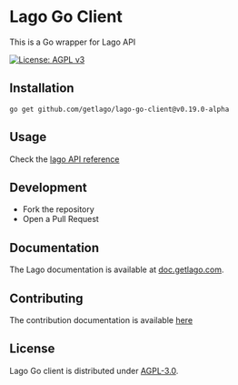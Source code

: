 # Lago Go Client

This is a Go wrapper for Lago API

[![License: AGPL v3](https://img.shields.io/badge/License-AGPL_v3-blue.svg)](https://www.gnu.org/licenses/agpl-3.0)

## Installation

```shell
go get github.com/getlago/lago-go-client@v0.19.0-alpha
```

## Usage

Check the [lago API reference](https://doc.getlago.com/docs/api/intro)

## Development

- Fork the repository
- Open a Pull Request

## Documentation

The Lago documentation is available at [doc.getlago.com](https://doc.getlago.com/docs/api/intro).

## Contributing

The contribution documentation is available [here](https://github.com/getlago/lago-go-client/blob/main/CONTRIBUTING.md)

## License

Lago Go client is distributed under [AGPL-3.0](LICENSE).
